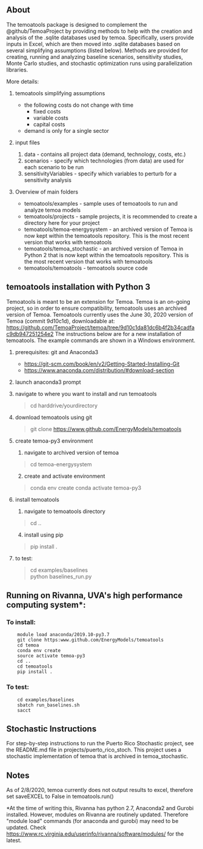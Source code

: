 ## About
The temoatools package is designed to complement the @github/TemoaProject by 
providing methods to help with the creation and analysis of the .sqlite databases used by temoa.
Specifically, users provide inputs in Excel, which are then moved into .sqlite databases based 
on several simplifying assumptions (listed below). Methods are provided for creating, running and analyzing
baseline scenarios, sensitivity studies, Monte Carlo studies, and stochastic optimization runs using 
parallelization libraries.

More details:
1) temoatools simplifying assumptions
    - the following costs do not change with time
        - fixed costs
        - variable costs
        - capital costs
    - demand is only for a single sector

2) input files
    1) data - contains all project data (demand, technology, costs, etc.)
    2) scenarios - specify which technologies (from data) are used for each scenario to be run
    3) sensitivityVariables - specify which variables to perturb for a sensitivity analysis
  
3) Overview of main folders
    - temoatools/examples - sample uses of temoatools to run and analyze temoa models
    - temoatools/projects - sample projects, it is recommended to create a directory here for your project
    - temoatools/temoa-energysystem - an archived version of Temoa is now kept within the temoatools repository. This is the most recent version that works with temoatools
    - temoatools/temoa_stochastic - an archived version of Temoa in Python 2 that  is now kept within the temoatools repository. This is the most recent version that works with temoatools
    - temoatools/temoatools - temoatools source code
          
## temoatools installation with Python 3
Temoatools is meant to be an extension for Temoa. 
Temoa is an on-going project, so in order to ensure compatibility, temoatools uses an archived version of Temoa.
Temoatools currently uses the June 30, 2020 version of Temoa (commit 9d10c1d), downloadable at:  https://github.com/TemoaProject/temoa/tree/9d10c1da81dc6b4f2b34cadfac9db947251254e2
The instructions below are for a new installation of temoatools. 
The example commands are shown in a Windows environment.

1) prerequisites: git and Anaconda3
    - https://git-scm.com/book/en/v2/Getting-Started-Installing-Git
    - https://www.anaconda.com/distribution/#download-section
    
2) launch anaconda3 prompt

3) navigate to where you want to install and run temoatools
    > cd harddrive/yourdirectory

4) download temoatools using git
    > git clone https://www.github.com/EnergyModels/temoatools

3) create temoa-py3 environment
    1) navigate to archived version of temoa
    > cd temoa-energysystem
    2) create and activate environment
    > conda env create
    > conda activate temoa-py3
    
4) install temoatools
    1) navigate to temoatools directory
    > cd ..
    4) install using pip
    > pip install .
                                                                                                                                                                                                                     
5) to test:
    > cd examples/baselines  
    python baselines_run.py

        
## Running on Rivanna, UVA's high performance computing system*:
   ### To install:
          
        module load anaconda/2019.10-py3.7
        git clone https:www.github.com/EnergyModels/temoatools
        cd temoa
        conda env create
        source activate temoa-py3
        cd ..
        cd temoatools
        pip install .
    
   ### To test:
        cd examples/baselines
        sbatch run_baselines.sh
        sacct


## Stochastic Instructions
For step-by-step instructions to run the Puerto Rico Stochastic project, see the README.md file in projects/puerto_rico_stoch. 
This project uses a stochastic implementation of temoa that is archived in temoa_stochastic.

## Notes
As of 2/8/2020, temoa currently does not output results to excel, therefore set saveEXCEL to False in temoatools.run()

*At the time of writing this, Rivanna has python 2.7, Anaconda2 and Gurobi installed.
However, modules on Rivanna are routinely updated. 
Therefore "module load" commands (for anaconda and gurobi) may need to be updated. 
Check https://www.rc.virginia.edu/userinfo/rivanna/software/modules/ for the latest.